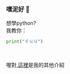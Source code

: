 ### 嘿泥好 👋

想學python?</br>
我教你：</br>
```py
print("ㄔㄐㄐ")
```
</br>

喔對,[這裡](https://hansnana.xyz)是我的其他介紹
